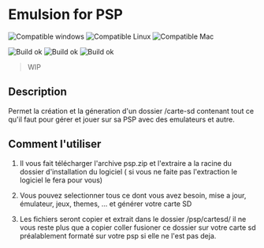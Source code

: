 # Emulsion for PSP

![Compatible windows](https://img.shields.io/badge/os-windows-blue.svg)
![Compatible Linux](https://img.shields.io/badge/os-debian-blue.svg)
![Compatible Mac](https://img.shields.io/badge/os-macos-blue.svg)

![Build ok](https://img.shields.io/badge/build-passing-brightgreen.svg)
![Build ok](https://img.shields.io/badge/framwork-electronjs-brightgreen.svg)
![Build ok](https://img.shields.io/badge/framwork-quasar-brightgreen.svg)

> WIP

## Description

Permet la création et la géneration d'un dossier /carte-sd contenant tout ce qu'il faut pour gérer et jouer sur sa PSP avec des emulateurs et autre.

## Comment l'utiliser

1) Il vous fait télécharger l'archive psp.zip et l'extraire a la racine du dossier d'installation du logiciel ( si vous ne faite pas l'extraction le logiciel le fera pour vous)

2) Vous pouvez selectionner tous ce dont vous avez besoin, mise a jour, émulateur, jeux, themes, ... et générer votre carte SD

3) Les fichiers seront copier et extrait dans le dossier /psp/cartesd/ il ne vous reste plus que a copier coller fusioner ce dossier sur votre carte sd préalablement formaté sur votre psp si elle ne l'est pas deja.